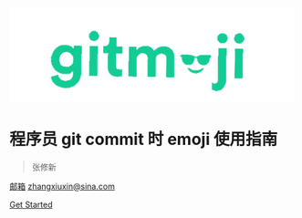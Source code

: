 <img src="./media/emoji.png" width="500" alt="">

# 程序员 git commit 时 emoji 使用指南

> 张修新 <span style="font-size: 18px;"></span>

[邮箱]()
zhangxiuxin@sina.com

[Get Started](README)